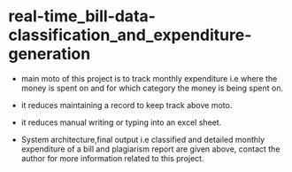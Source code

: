 # real-time_bill-data-classification_and_expenditure-generation
* main moto of this project is to track monthly expenditure i.e where the money is spent on and for which category the money is being spent on.
* it reduces maintaining a record to keep track above moto.
* it reduces manual writing or typing into an excel sheet.

* System architecture,final output i.e classified and detailed monthly expenditure of a bill and plagiarism report are given above,
contact the author for more information related to this project.


